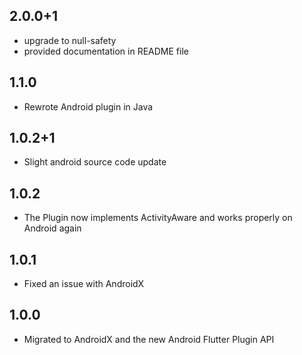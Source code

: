 ## 2.0.0+1
* upgrade to null-safety
* provided documentation in README file

## 1.1.0
* Rewrote Android plugin in Java

## 1.0.2+1
* Slight android source code update

## 1.0.2
* The Plugin now implements ActivityAware and works properly on Android again

## 1.0.1
*  Fixed an issue with AndroidX

## 1.0.0
* Migrated to AndroidX and the new Android Flutter Plugin API
